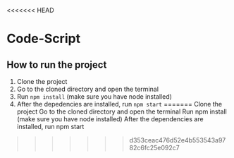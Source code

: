 <<<<<<< HEAD
# Code-Script

## How to run the project
1. Clone the project
2. Go to the cloned directory and open the terminal
3. Run `npm install` (make sure you have node installed)
4. After the depedencies are installed, run `npm start`
=======
Clone the project
Go to the cloned directory and open the terminal
Run npm install (make sure you have node installed)
After the dependencies are installed, run npm start
>>>>>>> d353ceac476d52e4b553543a9782c6fc25e092c7
